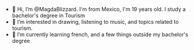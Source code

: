 - 👋 Hi, I’m @MagdaBlizzard. I'm from Mexico, I'm 19 years old. I study a bachelor's degree in Tourism
- 👀 I’m interested in drawing, listening to music, and topics related to tourism.
- 🌱 I’m currently learning french, and a few things outside my bachelor's degree
